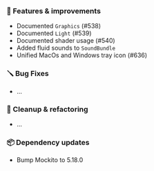 ### 🚀 Features & improvements

- Documented `Graphics` (#538)
- Documented `Light` (#539)
- Documented shader usage (#540)
- Added fluid sounds to `SoundBundle`
- Unified MacOs and Windows tray icon (#636)

### 🪛 Bug Fixes

- ...

### 🧽 Cleanup & refactoring

- ...

### 📦 Dependency updates

- Bump Mockito to 5.18.0